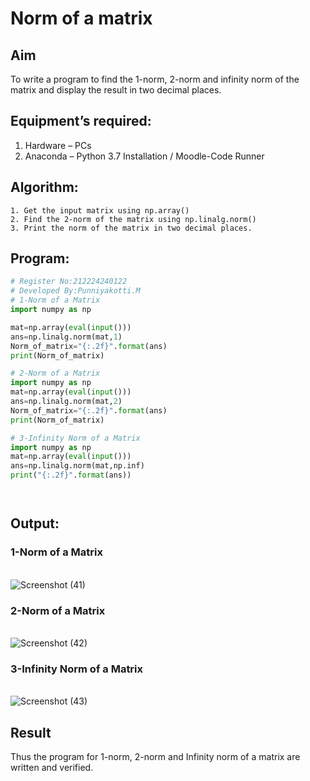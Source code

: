 # Norm of a matrix
## Aim
To write a program to find the 1-norm, 2-norm and infinity norm of the matrix and display the result in two decimal places.
## Equipment’s required:
1.	Hardware – PCs
2.	Anaconda – Python 3.7 Installation / Moodle-Code Runner
## Algorithm:
	1. Get the input matrix using np.array()   
    2. Find the 2-norm of the matrix using np.linalg.norm()
	3. Print the norm of the matrix in two decimal places.
## Program:
```Python
# Register No:212224240122
# Developed By:Punniyakotti.M
# 1-Norm of a Matrix
import numpy as np

mat=np.array(eval(input()))
ans=np.linalg.norm(mat,1)
Norm_of_matrix="{:.2f}".format(ans)
print(Norm_of_matrix)

# 2-Norm of a Matrix
import numpy as np
mat=np.array(eval(input()))
ans=np.linalg.norm(mat,2)
Norm_of_matrix="{:.2f}".format(ans)
print(Norm_of_matrix)

# 3-Infinity Norm of a Matrix
import numpy as np
mat=np.array(eval(input()))
ans=np.linalg.norm(mat,np.inf)
print("{:.2f}".format(ans))




```
## Output:
### 1-Norm of a Matrix
<br>![Screenshot (41)](https://github.com/user-attachments/assets/09015a44-6204-4c30-87d1-e2d651ddd0e1)
### 2-Norm of a Matrix
<br>![Screenshot (42)](https://github.com/user-attachments/assets/205f2608-a03e-4b1d-b57c-cc2b540f87ce)
### 3-Infinity Norm of a Matrix
<br>![Screenshot (43)](https://github.com/user-attachments/assets/d8aa01ff-0216-4304-8ae0-e8fd48831ac5)

 
## Result
Thus the program for 1-norm, 2-norm and Infinity norm of a matrix are written and verified.
